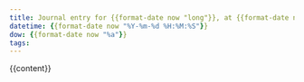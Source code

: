 ```yaml
---
title: Journal entry for {{format-date now "long"}}, at {{format-date now "time"}}
datetime: {{format-date now "%Y-%m-%d %H:%M:%S"}}
dow: {{format-date now "%a"}}
tags:
---
```

{{content}}
